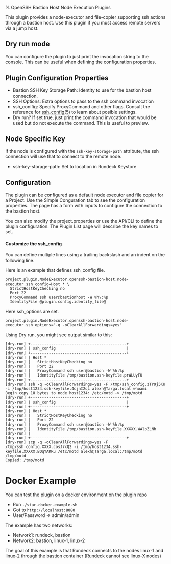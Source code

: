 % OpenSSH Bastion Host Node Execution Plugins

This plugin provides a node-executor and file-copier supporting ssh actions through a bastion host.
Use this plugin if you must access remote servers via a jump host.

## Dry run mode

You can configure the plugin to just print the invocation string to the console.
This can be useful when defining the configuration properties.

## Plugin Configuration Properties

* Bastion SSH Key Storage Path: Identity to use for the bastion host connection.
* SSH Options: Extra options to pass to the ssh command invocation
* ssh_conifig: Specify ProxyCommand and other flags. Consult the reference for [ssh_config(5)](https://linux.die.net/man/5/ssh_config) to learn about posible settings.
* Dry run? If set true, just print the command invocation that would be used but do not execute the command. This is useful to preview.

## Node Specific Key

If the node is configured with the `ssh-key-storage-path` attribute, the ssh connection will use that to connect to the remote node.

* ssh-key-storage-path: Set to location in Rundeck Keystore

## Configuration 

The plugin can be configured as a default node executor and file copier for a Project. Use the Simple Conguration tab to see the configuration properties. The page has a form with inputs to configure the connection to the bastion host.

You can also modify the project.properties or use the API/CLI to define the plugin configuration.
The Plugin List page will describe the key names to set.

#### Customize the ssh_config 

You can define multiple lines using a trailing backslash and an indent on the following line.

Here is an example that defines ssh_config file. 

    project.plugin.NodeExecutor.openssh-bastion-host.node-executor.ssh_config=Host * \
      StrictHostKeyChecking no
      Port 22
      ProxyCommand ssh user@bastionhost -W %h\:%p
      IdentityFile @plugin.config.identity_file@

Here ssh_options are set.

    project.plugin.NodeExecutor.openssh-bastion-host.node-executor.ssh_options="-q -oClearAllForwardings=yes"

Using Dry run, you might see output similar to this:

	[dry-run] +------------------------------------------+
	[dry-run] | ssh_config                               |
	[dry-run] +------------------------------------------+
	[dry-run] | Host *
	[dry-run] |   StrictHostKeyChecking no
	[dry-run] |   Port 22
	[dry-run] |   ProxyCommand ssh user@bastion -W %h:%p
	[dry-run] |   IdentityFile /tmp/bastion.ssh-keyfile.prWLUyFU
	[dry-run] +------------------------------------------+
	[dry-run] ssh -q -oClearAllForwardings=yes -F /tmp/ssh_config.zTr9j5KK -i /tmp/host1234.ssh-keyfile.4cjnI2qL alexh@Targa.local whoami
	Begin copy 18 bytes to node host1234: /etc/motd -> /tmp/motd
	[dry-run] +------------------------------------------+
	[dry-run] | ssh_config                               |
	[dry-run] +------------------------------------------+
	[dry-run] | Host *
	[dry-run] |   StrictHostKeyChecking no
	[dry-run] |   Port 22
	[dry-run] |   ProxyCommand ssh user@bastion -W %h:%p
	[dry-run] |   IdentityFile /tmp/bastion.ssh-keyfile.XXXXX.WAlpZLNb
	[dry-run] | 
	[dry-run] +------------------------------------------+
	[dry-run] scp -q -oClearAllForwardings=yes -F /tmp/ssh_config.XXXX.cosJ7xQ2 -i /tmp/host1234.ssh-keyfile.XXXXX.BOqYAKRu /etc/motd alexh@Targa.local:/tmp/motd
	/tmp/motd
	Copied: /tmp/motd



# Docker Example

You can test the plugin on a docker environment on the plugin [repo](https://github.com/rundeck-plugins/openssh-bastion-node-execution)  

* Run `./star-docker-example.sh`
* Got to `http://localhost:8080`
* User/Password => admin/admin

The example has two networks:

* Network1: rundeck, bastion
* Network2: bastion, linux-1, linux-2

The goal of this example is that Rundeck connects to the nodes linux-1 and linux-2 through the bastion container (Rundeck cannot see linux-X nodes)